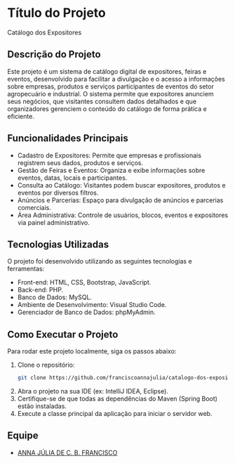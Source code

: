 # Título do Projeto
Catálogo dos Expositores

## Descrição do Projeto
Este projeto é um sistema de catálogo digital de expositores, feiras e eventos, desenvolvido para facilitar a divulgação e o acesso a informações sobre empresas, produtos e serviços participantes de eventos do setor agropecuário e industrial. O sistema permite que expositores anunciem seus negócios, que visitantes consultem dados detalhados e que organizadores gerenciem o conteúdo do catálogo de forma prática e eficiente.

## Funcionalidades Principais
  - Cadastro de Expositores: Permite que empresas e profissionais registrem seus dados, produtos e serviços.
  - Gestão de Feiras e Eventos: Organiza e exibe informações sobre eventos, datas, locais e participantes.
  - Consulta ao Catálogo: Visitantes podem buscar expositores, produtos e eventos por diversos filtros.
  - Anúncios e Parcerias: Espaço para divulgação de anúncios e parcerias comerciais.
  - Área Administrativa: Controle de usuários, blocos, eventos e expositores via painel administrativo.

## Tecnologias Utilizadas
O projeto foi desenvolvido utilizando as seguintes tecnologias e ferramentas:
  - Front-end: HTML, CSS, Bootstrap, JavaScript.
  - Back-end: PHP.
  - Banco de Dados: MySQL.
  - Ambiente de Desenvolvimento: Visual Studio Code.
  - Gerenciador de Banco de Dados: phpMyAdmin.

## Como Executar o Projeto

Para rodar este projeto localmente, siga os passos abaixo:

1.  Clone o repositório:
    ```bash
    git clone https://github.com/franciscoannajulia/catalogo-dos-expositores.git
    ```
2.  Abra o projeto na sua IDE (ex: IntelliJ IDEA, Eclipse).
3.  Certifique-se de que todas as dependências do Maven (Spring Boot) estão instaladas.
4.  Execute a classe principal da aplicação para iniciar o servidor web.

## Equipe
  - [ANNA JÚLIA DE C. B. FRANCISCO](https://www.linkedin.com/in/franciscoannajulia/)
